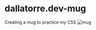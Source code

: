 # dallatorre.dev-mug
Creating a mug to practice my CSS
![mug](https://user-images.githubusercontent.com/54871373/218331114-b63e7070-8bdf-45e9-88bc-e20da3bc32c1.jpeg)
